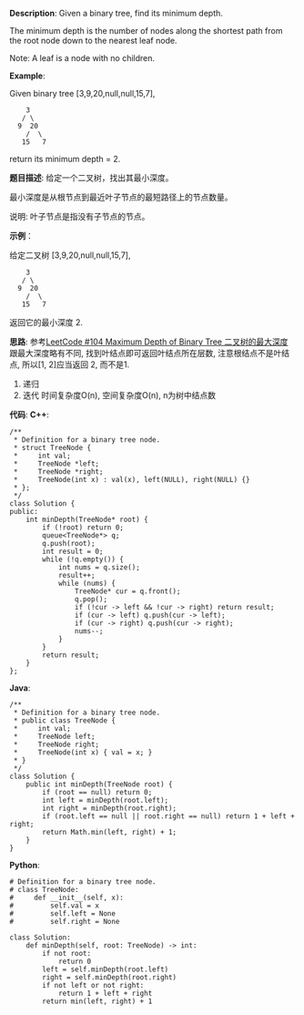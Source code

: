 __Description__:
Given a binary tree, find its minimum depth.

The minimum depth is the number of nodes along the shortest path from the root node down to the nearest leaf node.

Note: A leaf is a node with no children.

__Example__:

Given binary tree [3,9,20,null,null,15,7],
```
    3
   / \
  9  20
    /  \
   15   7
```
return its minimum depth = 2.

__题目描述__:
给定一个二叉树，找出其最小深度。

最小深度是从根节点到最近叶子节点的最短路径上的节点数量。

说明: 叶子节点是指没有子节点的节点。

 __示例__：

给定二叉树 [3,9,20,null,null,15,7],
```
    3
   / \
  9  20
    /  \
   15   7
```
返回它的最小深度  2.

__思路__:
参考[LeetCode #104 Maximum Depth of Binary Tree 二叉树的最大深度](https://www.jianshu.com/p/8db39ff5b800)
跟最大深度略有不同, 找到叶结点即可返回叶结点所在层数, 注意根结点不是叶结点, 所以[1, 2]应当返回 2, 而不是1.
1. 递归
2. 迭代
时间复杂度O(n), 空间复杂度O(n), n为树中结点数

__代码__:
__C++__:
```
/**
 * Definition for a binary tree node.
 * struct TreeNode {
 *     int val;
 *     TreeNode *left;
 *     TreeNode *right;
 *     TreeNode(int x) : val(x), left(NULL), right(NULL) {}
 * };
 */
class Solution {
public:
    int minDepth(TreeNode* root) {
        if (!root) return 0;
        queue<TreeNode*> q;
        q.push(root);
        int result = 0;
        while (!q.empty()) {
            int nums = q.size();
            result++;
            while (nums) {
                TreeNode* cur = q.front();
                q.pop();
                if (!cur -> left && !cur -> right) return result;
                if (cur -> left) q.push(cur -> left);
                if (cur -> right) q.push(cur -> right);
                nums--;
            }
        }
        return result;
    }
};
```

__Java__:
```
/**
 * Definition for a binary tree node.
 * public class TreeNode {
 *     int val;
 *     TreeNode left;
 *     TreeNode right;
 *     TreeNode(int x) { val = x; }
 * }
 */
class Solution {
    public int minDepth(TreeNode root) {
        if (root == null) return 0;
        int left = minDepth(root.left);
        int right = minDepth(root.right);
        if (root.left == null || root.right == null) return 1 + left + right;
        return Math.min(left, right) + 1;
    }
}
```

__Python__:
```
# Definition for a binary tree node.
# class TreeNode:
#     def __init__(self, x):
#         self.val = x
#         self.left = None
#         self.right = None

class Solution:
    def minDepth(self, root: TreeNode) -> int:
        if not root:
            return 0
        left = self.minDepth(root.left)
        right = self.minDepth(root.right)
        if not left or not right:
            return 1 + left + right
        return min(left, right) + 1
```
